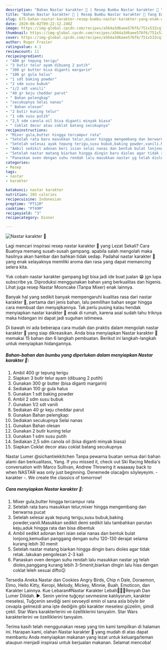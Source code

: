 ```yaml
---
description: "Bahan Nastar karakter 🐝 | Resep Bumbu Nastar karakter 🐝 Yang Enak Dan Mudah"
title: "Bahan Nastar karakter 🐝 | Resep Bumbu Nastar karakter 🐝 Yang Enak Dan Mudah"
slug: 675-bahan-nastar-karakter-resep-bumbu-nastar-karakter-yang-enak-dan-mudah
date: 2020-08-02T09:22:12.240Z
image: https://img-global.cpcdn.com/recipes/a564a3d6aee576f6/751x532cq70/nastar-karakter-🐝-foto-resep-utama.jpg
thumbnail: https://img-global.cpcdn.com/recipes/a564a3d6aee576f6/751x532cq70/nastar-karakter-🐝-foto-resep-utama.jpg
cover: https://img-global.cpcdn.com/recipes/a564a3d6aee576f6/751x532cq70/nastar-karakter-🐝-foto-resep-utama.jpg
author: Roger Frazier
ratingvalue: 4.1
reviewcount: 11
recipeingredient:
- "400 gr tepung terigu"
- "3 butir telur ayam dibuang 2 putih"
- "300 gr butter bisa diganti margarin"
- "100 gr gula halus"
- "1 sdt baking powder"
- "2 sdm susu bubuk"
- "1/2 sdt vanili"
- "40 gr keju cheddar parut"
- " Bahan pelengkap"
- "secukupnya Selai nanas"
- " Bahan olesan"
- "2 butir kuning telur"
- "1 sdm susu putih"
- "2,5 sdm canola oil bisa diganti minyak biasa"
- " Coklat decor atau coklat batang secukupnya"
recipeinstructions:
- "Mixer gula,butter hingga tercampur rata"
- "Setelah rata baru masukkan telur,mixer hingga mengembang dan berwarna pucat"
- "Setelah selesai ayak tepung terigu,susu bubuk,baking powder,vanili.Masukkan sedikit demi sedikit lalu tambahkan parutan keju,aduk hingga rata dan bisa dibentuk"
- "Ambil sedikit adonan beri isian selai nanas dan bentuk bulat lonjong,kemudian panggang dengan suhu 120-130 derajat selama kurang lebih 30 menit"
- "Setelah nastar matang biarkan hingga dingin baru dioles agar tidak retak..lakukan pengolesan 2-3 kali"
- "Panaskan oven dengan suhu rendah lalu masukkan nastar yg telah dioles,panggang kurang lebih 3-5menit,biarkan dingin lalu hias dengan coklat leleh sesuai difto😉"
categories:
- Resep
tags:
- nastar
- karakter

katakunci: nastar karakter 
nutrition: 203 calories
recipecuisine: Indonesian
preptime: "PT11M"
cooktime: "PT49M"
recipeyield: "3"
recipecategory: Dinner

---
```



![Nastar karakter 🐝](https://img-global.cpcdn.com/recipes/a564a3d6aee576f6/751x532cq70/nastar-karakter-🐝-foto-resep-utama.jpg)

Lagi mencari inspirasi resep nastar karakter 🐝 yang Lezat Sekali? Cara Buatnya memang susah-susah gampang. apabila salah mengolah maka hasilnya akan hambar dan bahkan tidak sedap. Padahal nastar karakter 🐝 yang enak selayaknya memiliki aroma dan rasa yang dapat memancing selera kita.

Yuk cobain nastar karakter gampang bgt bisa jadi ide buat jualan 😁 jgn lupa subscribe ya. Diproduksi menggunakan bahan yang berkualitas dan higenis. Lihat juga resep Nastar Mooncake (Tanpa Mixer) enak lainnya.

Banyak hal yang sedikit banyak mempengaruhi kualitas rasa dari nastar karakter 🐝, pertama dari jenis bahan, lalu pemilihan bahan segar hingga cara membuat dan menyajikannya. Tak perlu pusing kalau hendak menyiapkan nastar karakter 🐝 enak di rumah, karena asal sudah tahu triknya maka hidangan ini dapat jadi suguhan istimewa.


Di bawah ini ada beberapa cara mudah dan praktis dalam mengolah nastar karakter 🐝 yang siap dikreasikan. Anda bisa menyiapkan Nastar karakter 🐝 memakai 15 bahan dan 6 langkah pembuatan. Berikut ini langkah-langkah untuk menyiapkan hidangannya.

<!--inarticleads1-->

##### Bahan-bahan dan bumbu yang diperlukan dalam menyiapkan Nastar karakter 🐝:

1. Ambil 400 gr tepung terigu
1. Siapkan 3 butir telur ayam (dibuang 2 putih)
1. Gunakan 300 gr butter (bisa diganti margarin)
1. Sediakan 100 gr gula halus
1. Gunakan 1 sdt baking powder
1. Ambil 2 sdm susu bubuk
1. Gunakan 1/2 sdt vanili
1. Sediakan 40 gr keju cheddar parut
1. Gunakan  Bahan pelengkap:
1. Sediakan secukupnya Selai nanas
1. Gunakan  Bahan olesan
1. Gunakan 2 butir kuning telur
1. Gunakan 1 sdm susu putih
1. Sediakan 2,5 sdm canola oil (bisa diganti minyak biasa)
1. Siapkan  Coklat decor atau coklat batang secukupnya


Nastar Lumer @sichantiekkitchen Tanpa pewarna buatan semua dari bahan alami dan berkualitass, Yang. If you missed it, check out Ski Racing Media&#39;s conversation with Marco Sullivan, Andrew Throwing it waaaaay back to when NASTAR was only just beginning. Denemede olacağını söyleyeyim. - karakter -. We create the classics of tomorrow! 

<!--inarticleads2-->

##### Cara menyiapkan Nastar karakter 🐝:

1. Mixer gula,butter hingga tercampur rata
1. Setelah rata baru masukkan telur,mixer hingga mengembang dan berwarna pucat
1. Setelah selesai ayak tepung terigu,susu bubuk,baking powder,vanili.Masukkan sedikit demi sedikit lalu tambahkan parutan keju,aduk hingga rata dan bisa dibentuk
1. Ambil sedikit adonan beri isian selai nanas dan bentuk bulat lonjong,kemudian panggang dengan suhu 120-130 derajat selama kurang lebih 30 menit
1. Setelah nastar matang biarkan hingga dingin baru dioles agar tidak retak..lakukan pengolesan 2-3 kali
1. Panaskan oven dengan suhu rendah lalu masukkan nastar yg telah dioles,panggang kurang lebih 3-5menit,biarkan dingin lalu hias dengan coklat leleh sesuai difto😉


Tersedia Aneka Nastar dan Cookies Angry Birds, Chip n Dale, Doraemon, Elmo, Hello Kitty, Keropi, Melody, Mickey, Minnie, Buah, Emoticon, dan Karakter Lainnya. Kue Lebaran#Nastar Karakter Lebah🐝🐝🐝Renyah Dan Lumer Dilidah. ►. Senin yerine tuğçeyi sevmesine katılıyorum, karakter meselesi, Tuğçenin sevdiği seni sevseydi emin ol sana asla böyle bir cevapla gelmezdi ama işte dediğim gibi karakter meselesi güzelim, şimdi çekil. Star Wars karakterlerini ve özelliklerini tanıyalım. Star Wars karakterlerini ve özelliklerini tanıyalım. 

Terima kasih telah menggunakan resep yang tim kami tampilkan di halaman ini. Harapan kami, olahan Nastar karakter 🐝 yang mudah di atas dapat membantu Anda menyiapkan makanan yang lezat untuk keluarga/teman ataupun menjadi inspirasi untuk berjualan makanan. Selamat mencoba!
